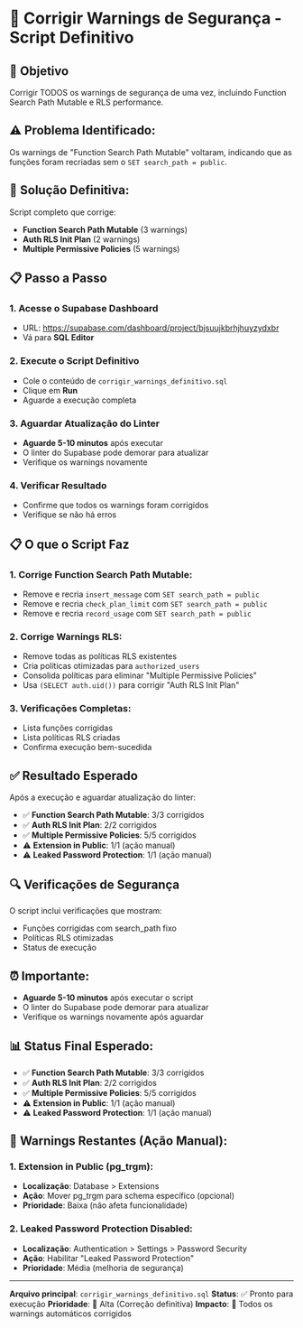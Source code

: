 # 🔐 Corrigir Warnings de Segurança - Script Definitivo

## 🎯 **Objetivo**
Corrigir TODOS os warnings de segurança de uma vez, incluindo Function Search Path Mutable e RLS performance.

## ⚠️ **Problema Identificado:**
Os warnings de "Function Search Path Mutable" voltaram, indicando que as funções foram recriadas sem o `SET search_path = public`.

## 🔧 **Solução Definitiva:**
Script completo que corrige:
- **Function Search Path Mutable** (3 warnings)
- **Auth RLS Init Plan** (2 warnings)
- **Multiple Permissive Policies** (5 warnings)

## 📋 **Passo a Passo**

### 1. Acesse o Supabase Dashboard
- URL: https://supabase.com/dashboard/project/bjsuujkbrhjhuyzydxbr
- Vá para **SQL Editor**

### 2. Execute o Script Definitivo
- Cole o conteúdo de `corrigir_warnings_definitivo.sql`
- Clique em **Run**
- Aguarde a execução completa

### 3. Aguardar Atualização do Linter
- **Aguarde 5-10 minutos** após executar
- O linter do Supabase pode demorar para atualizar
- Verifique os warnings novamente

### 4. Verificar Resultado
- Confirme que todos os warnings foram corrigidos
- Verifique se não há erros

## 📋 **O que o Script Faz**

### **1. Corrige Function Search Path Mutable:**
- Remove e recria `insert_message` com `SET search_path = public`
- Remove e recria `check_plan_limit` com `SET search_path = public`
- Remove e recria `record_usage` com `SET search_path = public`

### **2. Corrige Warnings RLS:**
- Remove todas as políticas RLS existentes
- Cria políticas otimizadas para `authorized_users`
- Consolida políticas para eliminar "Multiple Permissive Policies"
- Usa `(SELECT auth.uid())` para corrigir "Auth RLS Init Plan"

### **3. Verificações Completas:**
- Lista funções corrigidas
- Lista políticas RLS criadas
- Confirma execução bem-sucedida

## ✅ **Resultado Esperado**

Após a execução e aguardar atualização do linter:
- ✅ **Function Search Path Mutable**: 3/3 corrigidos
- ✅ **Auth RLS Init Plan**: 2/2 corrigidos
- ✅ **Multiple Permissive Policies**: 5/5 corrigidos
- ⚠️ **Extension in Public**: 1/1 (ação manual)
- ⚠️ **Leaked Password Protection**: 1/1 (ação manual)

## 🔍 **Verificações de Segurança**

O script inclui verificações que mostram:
- Funções corrigidas com search_path fixo
- Políticas RLS otimizadas
- Status de execução

## ⏰ **Importante:**
- **Aguarde 5-10 minutos** após executar o script
- O linter do Supabase pode demorar para atualizar
- Verifique os warnings novamente após aguardar

## 📊 **Status Final Esperado:**
- ✅ **Function Search Path Mutable**: 3/3 corrigidos
- ✅ **Auth RLS Init Plan**: 2/2 corrigidos
- ✅ **Multiple Permissive Policies**: 5/5 corrigidos
- ⚠️ **Extension in Public**: 1/1 (ação manual)
- ⚠️ **Leaked Password Protection**: 1/1 (ação manual)

## 🚨 **Warnings Restantes (Ação Manual):**

### **1. Extension in Public (pg_trgm):**
- **Localização**: Database > Extensions
- **Ação**: Mover pg_trgm para schema específico (opcional)
- **Prioridade**: Baixa (não afeta funcionalidade)

### **2. Leaked Password Protection Disabled:**
- **Localização**: Authentication > Settings > Password Security
- **Ação**: Habilitar "Leaked Password Protection"
- **Prioridade**: Média (melhoria de segurança)

---

**Arquivo principal**: `corrigir_warnings_definitivo.sql`
**Status**: ✅ Pronto para execução
**Prioridade**: 🔴 Alta (Correção definitiva)
**Impacto**: 🔐 Todos os warnings automáticos corrigidos
